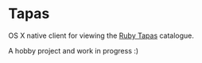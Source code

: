 # Tapas

OS X native client for viewing the [Ruby Tapas](http://www.rubytapas.com/) catalogue.

A hobby project and work in progress :)
